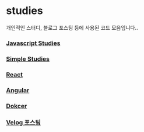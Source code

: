 # studies

개인적인 스터디, 블로그 포스팅 등에 사용된 코드 모음입니다..

### [Javascript Studies](https://github.com/Motiveko/studies/tree/master/Javascript-Study)
### [Simple Studies](https://github.com/Motiveko/studies/tree/master/Simple%20Studies)
### [React](https://github.com/Motiveko/studies/tree/master/React-Study)
### [Angular](https://github.com/Motiveko/studies/tree/master/Angular-Study)
### [Dokcer](https://github.com/Motiveko/studies/tree/master/docker/docker:kubernetes)
### [Velog 포스팅](https://github.com/Motiveko/studies/tree/master/Velog%20Blog%20Posting)
